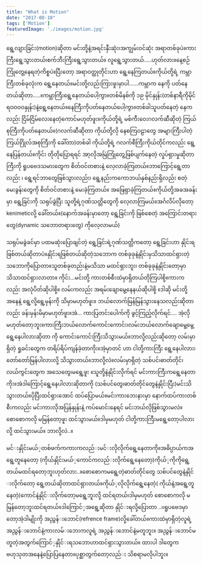 ```yaml
---
title: "What is Motion"
date: "2017-08-10"
tags: ['Motion']
featuredImage: './images/motion.jpg'
---
```

ရွေ့လျားခြင်း(motion)ဆိုတာ မင်းတို့နဲ့အရင်းနှီးဆုံး၊အကျွမ်းဝင်ဆုံး အရာတစ်ခုပဲ။ကားကြီးရွေ့သွားတယ်၊စက်ဘီးကြီးရွေ့သွားတယ်။ လူရွေ့သွားတယ်.....ဟုတ်လား။နေ့စဉ်ကြုံတွေ့နေရတဲ့ကိစ္စပဲ။ပြီးတော့ အရာဝတ္ထုတိုင်းဟာ ရွေ့နေကြတယ်။ကိုယ်တို့ရဲ့ ကမ္ဘာကြီးတစ်ခုလုံးက ရွေ့နေတယ်။မင်းတို့လည်းကြားဖူးမှာပါ......ကမ္ဘာက နေကို ပတ်နေတယ်ဆိုတာ.....။ကမ္ဘာကြီးရွေ့နေတယ်ပေါ့ကွာ။တစ်မိနစ်ကို ၁၉ မိုင်နှုန်း(တစ်နာရီကိုမိုင် ရဝဝဝဝနှုန်း)နဲ့ရွေ့နေတယ်။နေကြီးကိုပတ်နေတယ်ပေါ့ကွာ။တစ်ခါသူပတ်နေတဲ့ နေကလည်း ငြိမ်ငြိမ်လေးနေတဲ့ကောင်မဟုတ်ဖူး။ကိုယ်တို့ရဲ့ မစ်ကီးဝေးဂလက်ဆီဆိုတဲ့ ကြယ်စုကြီးကိုပတ်နေတယ်။(ဂလက်ဆီဆိုတာ ကိုယ်တို့လို နေစကြဝဠာတွေ အများကြီးပါတဲ့ကြယ်ဂြိုလ်အစုကြီးကို ခေါ်တာ)တစ်ခါ ကိုယ်တို့ရဲ့ ဂလက်စီကြီးကိုယ်တိုင်ကလည်း ရွေ့နေပြန်တယ်။ကိုင်း တိုတိုပြောရရင် အာ့လိုအမြဲကြုံတွေ့ဖြစ်ပျက်နေတဲ့ လှုပ်ရှားမှုဆိုတာကြီးကို ရူပဗေဒသမားတွေက စိတ်ဝင်တစားနဲ့ လေ့လာခဲ့ကြတယ်။ဘာကြောင့်ရွေ့တာလည်း ၊ ရွေ့ရင်ဘာတွေဖြစ်သွားလည်း၊ ရွေ့နည်းကကောဘယ်နှစ်နည်းရှိလည်း စတဲ့မေးခွန်းတွေကို စိတ်ဝင်တစားနဲ့ မေးခဲ့ကြတယ်။ အဖြေရှာခဲ့ကြတယ်။ကိုယ်တို့အခအခန်းမှာ ရွေ့ခြင်းကို သရုပ်ခွဲပြီး သူတို့ရဲ့ဂုဏ်သတ္တိတွေကို လေ့လာကြမယ်။အင်္ဂလိပ်လိုတော့ kenimeticလို့ ခေါ်တယ်။(နောက်အခန်းမှာတော့ ရွေ့ခြင်းကို ဖြစ်စေတဲ့ အကြောင်းတရားတွေ(dynamic သဘောတရားတွေ) ကိုလေ့လာမယ်)

သရုပ်မခွဲခင်မှာ ပထမဆုံးပြောချင်တဲ့ ရွေ့ခြင်းရဲ့ဂုဏ်သတ္တိကတော့ ရွေ့ခြင်းဟာ နှိုင်းရဖြစ်တယ်ဆိုတာပဲ။နှိုင်းရဖြစ်တယ်ဆိုတဲ့သဘောက တစ်ခုခုနဲ့နှိုင်းမှသိသာထင်ရှားတဲ့ သဘောကိုပြောတာ။သူတစ်ခုတည်းနဲ့မသိသာ မထင်ရှားဘူး၊ တစ်ခုခုနဲ့နှိုင်းတော့မှာ သိသာထင်ရှားလာတာ။ ကိုင်း...မင်းတို့ ကားတစ်စီးထဲမှာရှိတယ်တိုကြပါစို့။ကားကလည်း အလုံပိတ်ဆိုပါစို့။ လမ်းကလည်း အရမ်းချောမွေ့နေနယ်ဆိုပါစို့ ။ဒါဆို မင်းတို့အနေနဲ့ ရွေ့လို့ရွေ့မှန်းကို သိမှာမဟုတ်ဖူး။ ဘယ်လောက်မြန်မြန်သွားနေသလည်းဆိုတာလည်း ခန်းမှန်းမိမှာမဟုတ်ဖူး။အဲ... ကားပြတင်းပေါက်ကို ဖွင့်ကြည့်လိုက်ရင်.... အဲ့လိုမဟုတ်တော့ဘူး။ကားကြီးဘယ်လောက်ကောင်းကောင်း၊လမ်းဘယ်လောက်ချောမွေ့မွေ့ ရွေ့နေပါလားဆိုတာ ကို ကောင်းကောင်းကြီးသိသွားမယ်။ဘာလို့လည်းဆိုတော့ လမ်းမှာရှိတဲ့ ရှုခင်းတွေက တရိပ်ရိပ်ကျန်ခဲ့တာကိုး။အဲ့မှာတင် ဟာ ငါတို့ကားကြီး ရွေ့နေပါလား၊ တော်တော်မြန်ပါလားလို့ သိသွားတယ်။ဘာလို့လဲ။လမ်းမှာရှိတဲ့ သစ်ပင်၊ဓာတ်တိုင်၊လယ်ကွင်းတွေက အသေတွေ၊မရွေ့ဖူး ။သူတို့နဲ့နှိုင်းလိုက်ရင် မင်းကားကြီးကရွေ့နေတာကိုး။အဲဒါကြောင့်ရွေ့နေပါလားဆိုတာကို (သစ်ပင်တွေ၊ဓာတ်တိုင်တွေနဲ့နှိုင်းပြီး)မင်းသိသွားတယ်။ပိုပြီးထင်ရှားအောင် ထပ်ပြောမယ်။မင်းကားဘေးနားမှာ နောက်ထပ်ကားတစ်စီးကလည်း မင်းကားလိုအပြန်နှုန်းနဲ့ ကပ်မောင်းနေရင် မင်းဘယ်လိုဖြစ်သွားမလဲ။စောစောကလို မမြန်တော့ဖူး ထင်သွားမယ်။ဒါမှမဟုတ် ငါတို့ကားကြီးမရွေ့တော့ပါလားလို့ ထင်​သွားမယ်​။ ဘာလို့လဲ..။

မင်​းနှိုင်းမယ်​့တစ်​ဖက်​ကကားကလည်​းမင်​းလိုလိုက်​ရွေ့နေတာကို။အဓိပ္ပာယ်​ကအရွေ့တူနေတော့ (ကိုယ်​နှိုင်းမယ်​့ကောင်​ကလည်​းလိုက်​ရွေ့နေတော့)ကိုယ်​့ကိုကိုရွေ့တယ်​မထင်​ရတော့ဘူးဟုတ်​လား..။စောစောကမရွေ့တဲ့ဓာတ်​တိုင်​တွေ သစ်​ပင်​တွေနဲ့နှိုင်​းလိုက်​တော့ ရွေ့တယ်​ဆိုတာထင်​ရှားတယ်​။ကိုယ်​့လိုလိုက်​ရွေ့နေတဲ့( ကိုယ်​နဲ့အရွေ့တူနေတဲ့)ကောင်​နဲ့နှိုင်​းလိုက်​တော့မရွေ့ဘူးလို့ ထင်​ရတယ်​၊ဒါမှမဟုတ်​ စောစောကလို မမြန်​တော့ဘူးထင်​ရတယ်​။ဒါကြောင်​့အရွေ့ဆိုတာ နှိုင်​းရလို့ပြောတာ ..၊၊ရူပဗေဒမှာတော့အဲ့ဒါမျိုးကို အညွှန်​းဘောင်​(refrence frame)လို့ခေါ်တယ်​။ကားထဲမှာရှိတဲ့လူရဲ့ အညွှန်​းဘောင်​နဲ့ကားလမ်​းဘေးကလူရဲ့ အညွှန်​းဘောင်​နဲ့မတူဘူး။ အညွှန်​းဘောင်​မတူတဲ့အတွက်​ကြောင်​့နှိုင်​းရသဘောဟာထင်​ရှားသွားတယ်​။ ထားပါ ဒါတွေကဗဟုသုတအနေနဲ့ပြောပြနေတာ။ပုစ္ဆာတွက်​တော့လည်​း သိစရာမလိုပါဘူး။